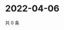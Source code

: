 # 2022-04-06

共 0 条

<!-- BEGIN WEIBO -->
<!-- 最后更新时间 Wed Apr 06 2022 10:20:25 GMT+0800 (China Standard Time) -->

<!-- END WEIBO -->
